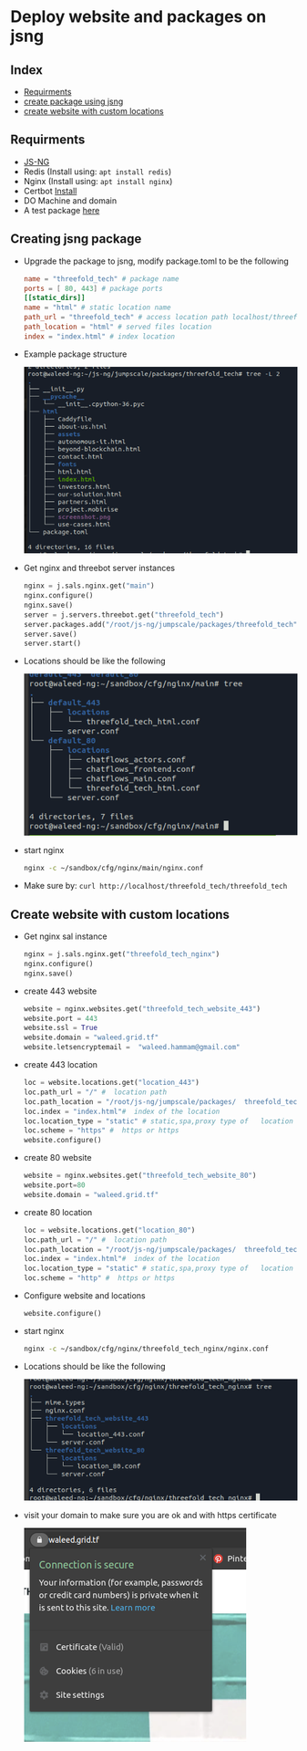 # Deploy website and packages on jsng

## Index

- [Requirments](#requirments)
- [create package using jsng](#creating-jsng-package)
- [create website with custom locations](#create-website-with-custom-locations)

## Requirments

- [JS-NG](https://js-next.github.io/js-ng/wiki/#/./installation)
- Redis (Install using: `apt install redis`)
- Nginx (Install using: `apt install nginx`)
- Certbot [Install](https://certbot.eff.org/lets-encrypt/ubuntuxenial-nginx.html)
- DO Machine and domain
- A test package [here](https://github.com/threefoldtech/www_threefold.tech)

## Creating jsng package

- Upgrade the package to jsng, modify package.toml to be the following

  ```toml
  name = "threefold_tech" # package name
  ports = [ 80, 443] # package ports
  [[static_dirs]]
  name = "html" # static location name
  path_url = "threefold_tech" # access location path localhost/threefold_tech
  path_location = "html" # served files location
  index = "index.html" # index location
  ```

- Example package structure

  ![cert](../images/package.png)

- Get nginx and threebot server instances

  ```python
  nginx = j.sals.nginx.get("main")
  nginx.configure()
  nginx.save()
  server = j.servers.threebot.get("threefold_tech")
  server.packages.add("/root/js-ng/jumpscale/packages/threefold_tech")
  server.save()
  server.start()
  ```

- Locations should be like the following

  ![cert](../images/locations_main.png)

- start nginx

  ```bash
  nginx -c ~/sandbox/cfg/nginx/main/nginx.conf
  ```

- Make sure by: `curl http://localhost/threefold_tech/threefold_tech`

## Create website with custom locations

- Get nginx sal instance

  ```python
  nginx = j.sals.nginx.get("threefold_tech_nginx")
  nginx.configure()
  nginx.save()
  ```

- create 443 website

  ```python
  website = nginx.websites.get("threefold_tech_website_443")
  website.port = 443
  website.ssl = True
  website.domain = "waleed.grid.tf"
  website.letsencryptemail =  "waleed.hammam@gmail.com"
  ```

- create 443 location

  ```python
  loc = website.locations.get("location_443")
  loc.path_url = "/" #  location path
  loc.path_location = "/root/js-ng/jumpscale/packages/  threefold_tech/html/" #  alias for the location
  loc.index = "index.html"#  index of the location
  loc.location_type = "static" # static,spa,proxy type of   location config
  loc.scheme = "https" #  https or https
  website.configure()
  ```

- create 80 website

  ```python
  website = nginx.websites.get("threefold_tech_website_80")
  website.port=80
  website.domain = "waleed.grid.tf"
  ```

- create 80 location

  ```python
  loc = website.locations.get("location_80")
  loc.path_url = "/" #  location path
  loc.path_location = "/root/js-ng/jumpscale/packages/  threefold_tech/html/" #  alias for the location
  loc.index = "index.html"#  index of the location
  loc.location_type = "static" # static,spa,proxy type of   location config
  loc.scheme = "http" #  https or https
  ```

- Configure website and locations

  ```python
  website.configure()
  ```

- start nginx

  ```bash
  nginx -c ~/sandbox/cfg/nginx/threefold_tech_nginx/nginx.conf
  ```

- Locations should be like the following

  ![cert](../images/location_custom.png)

- visit your domain to make sure you are ok and with https certificate

  ![cert](../images/cert1.png)
